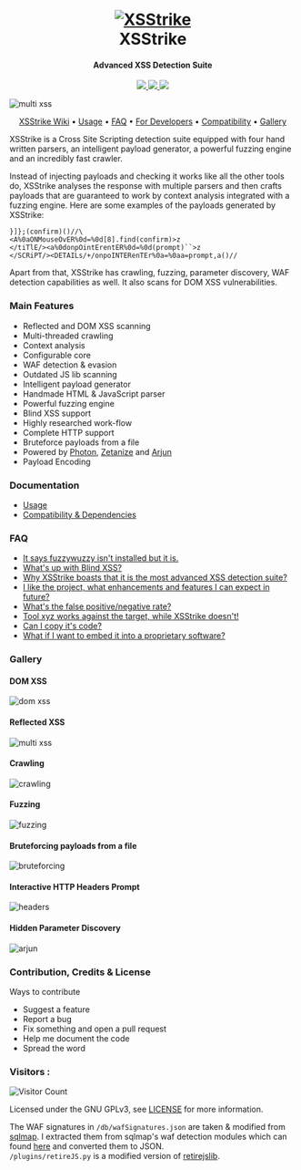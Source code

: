 <h1 align="center">
  <br>
  <a href="https://github.com/s0md3v/XSStrike"><img src="https://image.ibb.co/cpuYoA/xsstrike-logo.png" alt="XSStrike"></a>
  <br>
  XSStrike
  <br>
</h1>

<h4 align="center">Advanced XSS Detection Suite</h4>

<p align="center">
  <a href="https://github.com/s0md3v/XSStrike/releases">
    <img src="https://img.shields.io/github/release/s0md3v/XSStrike.svg">
  </a>
  <a href="https://travis-ci.com/s0md3v/XSStrike">
    <img src="https://img.shields.io/travis/com/s0md3v/XSStrike.svg">
  </a>
  <a href="https://github.com/s0md3v/XSStrike/issues?q=is%3Aissue+is%3Aclosed">
      <img src="https://img.shields.io/github/issues-closed-raw/s0md3v/XSStrike.svg">
  </a>
</p>

![multi xss](https://image.ibb.co/gOCV5L/Screenshot-2018-11-19-13-33-49.png)

<p align="center">
  <a href="https://github.com/s0md3v/XSStrike/wiki">XSStrike Wiki</a> •
  <a href="https://github.com/s0md3v/XSStrike/wiki/Usage">Usage</a> •
  <a href="https://github.com/s0md3v/XSStrike/wiki/FAQ">FAQ</a> •
  <a href="https://github.com/s0md3v/XSStrike/wiki/For-Developers">For Developers</a> •
  <a href="https://github.com/s0md3v/XSStrike/wiki/Compatibility-&-Dependencies">Compatibility</a> •
  <a href="https://github.com/s0md3v/XSStrike#gallery">Gallery</a>
</p>

XSStrike is a Cross Site Scripting detection suite equipped with four hand written parsers, an intelligent payload generator, a powerful fuzzing engine and an incredibly fast crawler.

Instead of injecting payloads and checking it works like all the other tools do, XSStrike analyses the response with multiple parsers and then crafts payloads that are guaranteed to work by context analysis integrated with a fuzzing engine.
Here are some examples of the payloads generated by XSStrike:
```
}]};(confirm)()//\
<A%0aONMouseOvER%0d=%0d[8].find(confirm)>z
</tiTlE/><a%0donpOintErentER%0d=%0d(prompt)``>z
</SCRiPT/><DETAILs/+/onpoINTERenTEr%0a=%0aa=prompt,a()//
```
Apart from that, XSStrike has crawling, fuzzing, parameter discovery, WAF detection capabilities as well. It also scans for DOM XSS vulnerabilities.

### Main Features
- Reflected and DOM XSS scanning
- Multi-threaded crawling
- Context analysis
- Configurable core
- WAF detection & evasion
- Outdated JS lib scanning
- Intelligent payload generator
- Handmade HTML & JavaScript parser
- Powerful fuzzing engine
- Blind XSS support
- Highly researched work-flow
- Complete HTTP support
- Bruteforce payloads from a file
- Powered by [Photon](https://github.com/s0md3v/Photon), [Zetanize](https://github.com/s0md3v/zetanize) and [Arjun](https://github.com/s0md3v/Arjun)
- Payload Encoding

### Documentation
- [Usage](https://github.com/s0md3v/XSStrike/wiki/Usage)
- [Compatibility & Dependencies](https://github.com/s0md3v/XSStrike/wiki/Compatibility-&-Dependencies)

### FAQ
- [It says fuzzywuzzy isn't installed but it is.](https://github.com/s0md3v/XSStrike/wiki/FAQ#it-says-fuzzywuzzy-is-not-installed-but-its)
- [What's up with Blind XSS?](https://github.com/s0md3v/XSStrike/wiki/FAQ#whats-up-with-blind-xss)
- [Why XSStrike boasts that it is the most advanced XSS detection suite?](https://github.com/s0md3v/XSStrike/wiki/FAQ#why-xsstrike-boasts-that-it-is-the-most-advanced-xss-detection-suite)
- [I like the project, what enhancements and features I can expect in future?](https://github.com/s0md3v/XSStrike/wiki/FAQ#i-like-the-project-what-enhancements-and-features-i-can-expect-in-future)
- [What's the false positive/negative rate?](https://github.com/s0md3v/XSStrike/wiki/FAQ#whats-the-false-positivenegative-rate)
- [Tool xyz works against the target, while XSStrike doesn't!](https://github.com/s0md3v/XSStrike/wiki/FAQ#tool-xyz-works-against-the-target-while-xsstrike-doesnt)
- [Can I copy it's code?](https://github.com/s0md3v/XSStrike/wiki/FAQ#can-i-copy-its-code)
- [What if I want to embed it into a proprietary software?](https://github.com/s0md3v/XSStrike/wiki/FAQ#what-if-i-want-to-embed-it-into-a-proprietary-software)

### Gallery
#### DOM XSS
![dom xss](https://image.ibb.co/bQaQ5L/Screenshot-2018-11-19-13-48-19.png)
#### Reflected XSS
![multi xss](https://image.ibb.co/gJogUf/Screenshot-2018-11-19-14-19-36.png)
#### Crawling
![crawling](https://image.ibb.co/e6Rezf/Screenshot-2018-11-19-13-50-59.png)
#### Fuzzing
![fuzzing](https://image.ibb.co/fnhuFL/Screenshot-2018-11-19-14-04-46.png)
#### Bruteforcing payloads from a file
![bruteforcing](https://image.ibb.co/dy5EFL/Screenshot-2018-11-19-14-08-36.png)
#### Interactive HTTP Headers Prompt
![headers](https://image.ibb.co/ecNph0/Screenshot-2018-11-19-14-29-35.png)
#### Hidden Parameter Discovery
![arjun](https://image.ibb.co/effjh0/Screenshot-2018-11-19-14-16-51.png)

### Contribution, Credits & License
Ways to contribute
- Suggest a feature
- Report a bug
- Fix something and open a pull request
- Help me document the code
- Spread the word

### Visitors :
![Visitor Count](https://profile-counter.glitch.me/Whomrx666/count.svg)

Licensed under the GNU GPLv3, see [LICENSE](LICENSE) for more information.

The WAF signatures in `/db/wafSignatures.json` are taken & modified from [sqlmap](https://github.com/sqlmapproject/sqlmap). I extracted them from sqlmap's waf detection modules which can found [here](https://github.com/sqlmapproject/sqlmap/blob/master/waf/) and converted them to JSON.\
`/plugins/retireJS.py` is a modified version of [retirejslib](https://github.com/FallibleInc/retirejslib/).
